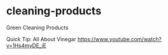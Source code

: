 # cleaning-products
Green Cleaning Products

Quick Tip: All About Vinegar
https://www.youtube.com/watch?v=1Hs4myDE_iE

